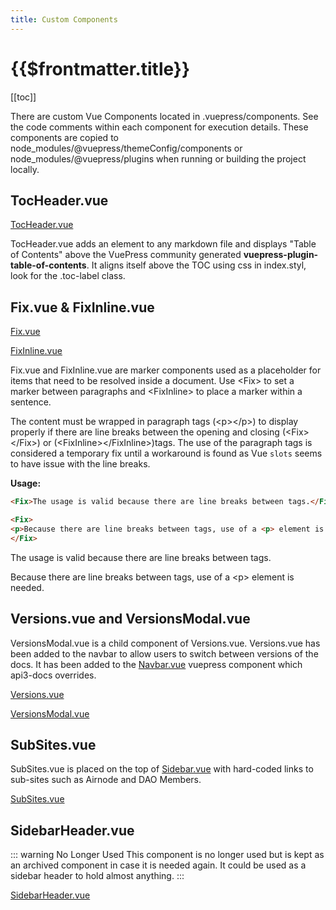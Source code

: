 ```yaml
---
title: Custom Components
---
```


# {{$frontmatter.title}}

<TocHeader />
[[toc]]

There are custom Vue Components located in .vuepress/components. See the code comments within each component for execution details. These components are copied to node_modules/@vuepress/themeConfig/components or node_modules/@vuepress/plugins when running or building the project locally.

## TocHeader.vue

[TocHeader.vue](https://github.com/api3dao/api3-docs/blob/main/docs/.vuepress/components/TocHeader.vue)

TocHeader.vue adds an element to any markdown file and displays "Table of Contents" above the VuePress community generated **vuepress-plugin-table-of-contents**. It aligns itself above the TOC using css in index.styl, look for the .toc-label class.

## Fix.vue & FixInline.vue

[Fix.vue](https://github.com/api3dao/api3-docs/blob/main/docs/.vuepress/components/Fix.vue)

[FixInline.vue](https://github.com/api3dao/api3-docs/blob/main/docs/.vuepress/components/FixInline.vue)

Fix.vue and FixInline.vue are marker components used as a placeholder for items that need to be resolved inside a document. Use &lt;Fix> to set a marker between paragraphs and &lt;FixInline> to place a marker within a sentence.

The content must be wrapped in paragraph tags (&lt;p>&lt;/p>) to display properly if there are line breaks between the opening and closing (&lt;Fix>&lt;/Fix>) or (&lt;FixInline>&lt;/FixInline>)tags. The use of the paragraph tags is considered a temporary fix until a workaround is found as Vue `slots` seems to have issue with the line breaks.

**Usage:**
```html
<Fix>The usage is valid because there are line breaks between tags.</Fix>

<Fix>
<p>Because there are line breaks between tags, use of a <p> element is needed.</p>
</Fix>
```

<Fix>The usage is valid because there are line breaks between tags.</Fix>

<Fix>
<p>Because there are line breaks between tags, use of a &#60;p> element is needed.</p>
</Fix>

## Versions.vue and VersionsModal.vue

VersionsModal.vue is a child component of Versions.vue. Versions.vue has been added to the navbar to allow users to switch between versions of the docs. It has been added to the [Navbar.vue](override-components.md#navbar-vue) vuepress component which api3-docs overrides.

[Versions.vue](https://github.com/api3dao/api3-docs/blob/main/docs/.vuepress/components/Versions.vue)

[VersionsModal.vue](https://github.com/api3dao/api3-docs/blob/main/docs/.vuepress/components/VersionsModal.vue)


## SubSites.vue

SubSites.vue is placed on the top of [Sidebar.vue](override-components.md#sidebar-vue) with hard-coded links to sub-sites such as Airnode and DAO Members.

[SubSites.vue](https://github.com/api3dao/api3-docs/blob/main/docs/.vuepress/components/SubSites.vue)



## SidebarHeader.vue

::: warning No Longer Used
This component is no longer used but is kept as an archived component in case it is needed again. It could be used as a sidebar header to hold almost anything.
:::

[SidebarHeader.vue](https://github.com/api3dao/api3-docs/blob/main/docs/.vuepress/components/SidebarHeader.vue)
